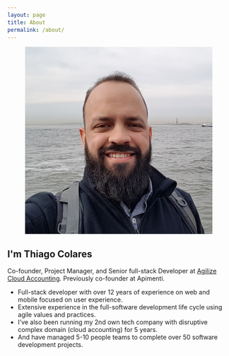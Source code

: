 ```yaml
---
layout: page
title: About
permalink: /about/
---
```


<section class="avatar-container">
    <figure class="profile-avatar"><img src="/assets/img/avatar-thiago-colares.jpg" alt=""></figure>
    <div class="about">
        <h2>I'm Thiago Colares</h2>
        <p>Co-founder, Project Manager, and Senior full-stack Developer at <a
                href="https://www.agilize.com.br/">Agilize Cloud Accounting</a>. Previously co-founder at
            Apimenti.</p>
    </div>
</section>   

* Full-stack developer with over 12 years of experience on web and mobile focused on user experience.
* Extensive experience in the full-software development life cycle using agile values and practices.
* I’ve also been running my 2nd own tech company with disruptive complex domain (cloud accounting) for 5 years.
* And have managed 5-10 people teams to complete over 50 software development projects.

